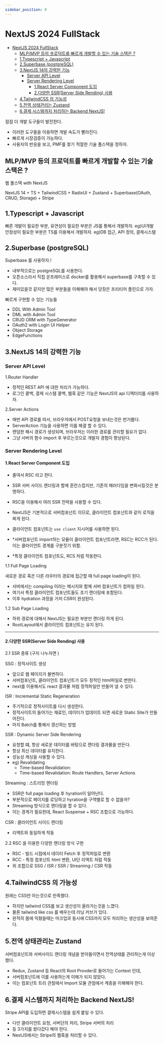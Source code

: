 ```yaml
---
sidebar_position: 0
---
```

# NextJS 2024 FullStack

- [NextJS 2024 FullStack](#nextjs-2024-fullstack)
  - [MLP/MVP 등의 프로덕트를 빠르게 개발할 수 있는 기술 스택은 ?](#mlpmvp-등의-프로덕트를-빠르게-개발할-수-있는-기술-스택은-)
  - [1.Typescript + Javascript](#1typescript--javascript)
  - [2.Superbase (postgreSQL)](#2superbase-postgresql)
  - [3.NextJS 14의 강력한 기능](#3nextjs-14의-강력한-기능)
    - [Server API Level](#server-api-level)
    - [Server Rendering Level](#server-rendering-level)
      - [1.React Server Component 도입](#1react-server-component-도입)
      - [2.다양한 SSR(Server Side Rending) 사용](#2다양한-ssrserver-side-rending-사용)
  - [4.TailwindCSS 의 가능성](#4tailwindcss-의-가능성)
  - [5.전역 상태관리는 Zustand](#5전역-상태관리는-zustand)
  - [6.결제 시스템까지 처리하는 Backend NextJS!](#6결제-시스템까지-처리하는-backend-nextjs)


점점 더 개발 도구들이 발전한다.  
- 이러한 도구들을 이용하면 개발 속도가 빨라진다.  
- 빠르게 시장검증이 가능하다.  
- 사용자의 반응을 보고, PMF를 찾기 적절한 기술 풀스택을 정하자.  


## MLP/MVP 등의 프로덕트를 빠르게 개발할 수 있는 기술 스택은 ?

웹 풀스택 with NextJS   

NextJS 14 + TS + TailwindCSS + RadixUI + Zustand + Superbase(OAuth, CRUD, Storage) + Stripe   


## 1.Typescript + Javascript  

빠른 개발이 필요한 부분, 유연성이 필요한 부분은 JS를 통해서 개발하자. eg)UI개발  
안정성이 필요한 부분은 TS를 이용해서 개발하자. eg)DB 접근, API 정의, 결제시스템   

## 2.Superbase (postgreSQL)  

Superbase 를 사용하자.!  
- 내부적으로는 postgreSQL를 사용한다.  
- 오픈소스라서 직접 온프레미스로 docker를 활용해서 superbase를 구축할 수 있다.  
- 재미있을것 같지만 많은 부분들을 이해해야 해서 당장은 프리티어 플린으로 가자. 

빠르게 구현할 수 있는 기능들  
- DDL With Admin Tool  
- DML with Admin Tool  
- CRUD ORM with TypeGenerator  
- OAuth2 with Login UI Helper  
- Object Storage    
- EdgeFunctions  

## 3.NextJS 14의 강력한 기능  

### Server API Level  

1.Router Handler  
- 정적인 REST API 에 대한 처리가 가능하다.  
- 로그인 콜백, 결제 시스템 콜백, 웹훅 같은 기능은 NextJS의 api 디렉터리를 사용하자.  


2.Server Actions  
- 매번 API 경로를 따서, 브라우저에서 POST요청을 보내는것은 번거롭다.  
- ServerAction 기능을 사용하면 이를 해결 할 수 있다.  
- 랜덤한 해시 경로가 생성되며, 브라우저는 이러한 경로를 관리할 필요가 없다.  
- 그냥 서버의 함수 import 후 부르는것으로 개발자 경험이 향상된다.  


### Server Rendering Level  

#### 1.React Server Component 도입  
- 줄여서  RSC 라고 한다.  
- SSR 서버 사이드 랜더링과 함께 혼란스럽지만, 기존의 패러다임을 변화시킬것은 분명하다.  
- RSC을 이용해서 여러 SSR 전략을 사용할 수 있다.  
- NextJS은 기본적으로 서버컴포넌트 이므로, 클라이언트 컴포넌트와 같이 로직을 짜게 된다.  
- 클라이언트 컴포넌트는 `use client` 지시어를 사용하면 된다.  

- *서버컴포넌트 import하는 모듈이 클라이언트 컴포넌트라면, RSC는 RCC가 된다. 이는 클라이언트 경계를 구분짓기 위함.  
- *특정 클라이언트 컴포넌트도, RCS 처럼 작동한다.  

1.1 Full Page Loading  

새로운 경로 혹은 다른 라우터의 경로에 접근할 때 full page loading이 된다.  
- 서버에서는 compiling 이라는 메시지와 함께 서버 컴포넌트가 컴파일 된다.  
- 여기서 특정 클라이언트 컴포넌트들도 초기 랜더링에 포함된다.  
- 이후 hydration 과정을 거처 CSR이 완성된다.  


1.2 Sub Page Loading  
- 하위 경로에 대해서 NextJS는 필요한 부분만 랜더링 하게 된다.  
- RootLayout에서 클라이언트 컴포넌트는 유지 된다.  

---

#### 2.다양한 SSR(Server Side Rending) 사용  

2.1 SSR 종류 (구지 나누자면 )  

SSG : 정적사이트 생성  
- 앞으로 웹 페이지가 불변하다.  
- 서버컴포넌트, 클라이언트 컴포넌트가 모두 정적인 html파일로 변한다.  
- next를 이용해서도 react 결과물 처럼 정적파일만 만들어 낼 수 있다.  

ISR : Incremental Static Regeneration
- 주기적으로 정적사이트를 다시 생성한다.  
- 정적사이트의 들어가는 재료인, 데이터가 업데이트 되면 새로운 Static Site가 만들어진다.  
- 마치 Batch를 통해서 갱신하는 방법  

SSR : Dynamic Server Side Rendering  
- 요청할 떄, 항상 새로운 데이터를 바탕으로 랜더링 결과물을 만든다.  
- 항상 최신 데이터를 유지한다.  
- 성능상 캐싱을 사용할 수 있다.  
- eg) Revalidating
  - Time-based Revalidation: 
  - Time-based Revalidation: Route Handlers, Server Actions

Streaming : 스트리밍 랜더링  
- SSR은 full page loading 후 hyration이 일어난다.  
- 부분적으로 페이지를 로딩하고 hyration을 구역별로 할 수 없을까? 
- Streaming 방식으로 랜더링을 할 수 있다.  
- 이는 경계가 필요한데, React Suspense + RSC 조합으로 가능하다.   

CSR : 클라이언트 사이드 랜더링  
- 리액트와 동일하게 작동


2.2 RSC 을 이용한 다양한 랜더링 방식 구현

- RSC - 빌드 시점에서 데이터 Fetch 후 정적파일로 변환  
- RCC - 특정 컴포넌트 html 변환, UI단 리액트 처럼 작동  
- 위 조합으로 SSG / ISR / SSR / Streaming / CSR 작동  


## 4.TailwindCSS 의 가능성  

원래는 CSS만 아는것으로 만족했다.  
- 하지만 tailwind CSS를 보고 생산성이 올라가는것을 느꼈다.  
- 물론 tailwind like css 를 배우는데 러닝 커브가 있다.  
- 완적히 몸에 익혔을때는 마크업과 동시에 CSS까지 모두 처리하는 생산성을 보여준다.  


## 5.전역 상태관리는 Zustand  

서버컴포넌트와 서버사이드 랜더링 개념을 받아들이면서 전역상태를 관리하는게 이상했다.  
- Redux, Zustand 등 React의 Root Provder로 들어가는 Context 인데,
- 서버컴포넌트에 이를 사용하는게 이해가 되지 않았다.  
- 이는 컴포넌트 트리 관점에서 Import 모듈 관점에서 계층을 이해해야 한다.  

## 6.결제 시스템까지 처리하는 Backend NextJS!  

Stripe API를 도입하면 결제시스템을 쉽게 붙일 수 있다.  
- 다만 클라이언트 요청, 서버단의 처리, Stripe 서버의 처리  
- 등 3가지를 왔다갔다 해야 한다.  
- NextJS에서는 Stripe의 웹훅을 처리할 수 있다.  
